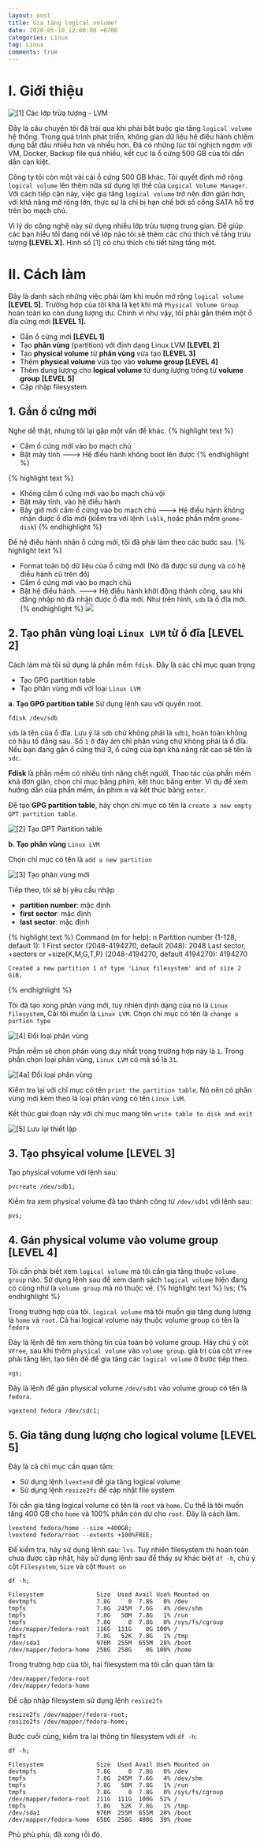 ```yaml
---
layout: post
title: Gia tăng logical volume!
date: 2020-05-10 12:00:00 +0700
categories: Linux
tag: Linux
comments: true
---
```

# I. Giới thiệu
![[1] Các lớp trừa tượng - LVM](https://paper-attachments.dropbox.com/s_ACF98148A0699BBCA5E5790546E829542B1DB41E9A9A66B61D2458257ABF1E29_1589858246775_1.png)


Đây là câu chuyện tôi đã trải qua khi phải bắt buộc gia tăng `logical volume` hệ thống. Trong quá trình phát triển, không gian dữ liệu hệ điều hành chiếm dụng bắt đầu nhiều hơn và nhiều hơn. Đã có những lúc tôi nghịch ngợm với VM, Docker, Backup file quá nhiều, kết cục là ổ cứng 500 GB của tôi dần dần cạn kiệt.

Công ty tôi còn một vài cái ổ cứng 500 GB khác. Tôi quyết định mở rộng `logical volume` lên thêm nữa sử dụng lợi thế của `Logical Volume Manager`. Với cách tiếp cận này, việc gia tăng `logical volume` trở nên đơn giản hơn, với khả năng mở rộng lớn, thực sự là chỉ bị hạn chế bởi số cổng SATA hỗ trợ trên bo mạch chủ.

Vì lý do công nghệ này sử dụng nhiều lớp trừu tượng trung gian. Để giúp các bạn hiểu tôi đang nói về lớp nào tôi sẽ thêm các chú thích về tầng trừu tượng **[LEVEL X].** Hình số [1] có chú thích chi tiết từng tầng một.


# II. Cách làm

Đây là danh sách những việc phải làm khi muốn mở rộng `logical volume` **[LEVEL 5].** Trường hợp của tôi khá là kẹt khi mà `Physical Volume Group` hoàn toàn ko còn dung lượng dư. Chính vì như vậy, tôi phải gắn thêm một ổ đĩa cứng mới **[LEVEL 1].**

- Gắn ổ cứng mới **[LEVEL 1]**
- Tạo **phân vùng** (partition) với định dạng Linux LVM **[LEVEL 2]**
- Tạo **physical volume** từ **phân vùng** vừa tạo **[LEVEL 3]**
- Thêm **physical volume** vừa tạo vào **volume group [LEVEL 4]**
- Thêm dung lượng cho **logical volume** từ dung lượng trống từ **volume group** **[LEVEL 5]**
- Cập nhập filesystem


## 1. Gắn ổ cứng mới

Nghe dễ thật, nhưng tôi lại gặp một vấn đề khác.
{% highlight text %}
- Cắm ổ cứng mới vào bo mạch chủ
- Bật máy tính
---> Hệ điều hành không boot lên được
{% endhighlight %}

{% highlight text %}
- Không cắm ổ cứng mới vào bo mạch chủ vội
- Bật máy tính, vào hệ điều hành
- Bây giờ mới cắm ổ cứng vào bo mạch chủ
---> Hệ điều hành không nhận được ổ đĩa mới  (kiểm tra với lệnh `lsblk`, hoặc phần mềm `gnome-disk`)
{% endhighlight %}


Để hệ điều hành nhận ổ cứng mới, tôi đã phải làm theo các bước sau.
{% highlight text %}
- Format toàn bộ dữ liệu của ổ cứng mới (Nó đã được sử dụng và có hệ điều hành cũ trên đó)
- Cắm ổ cứng mới vào bo mạch chủ
- Bật hệ điều hành.
---> Hệ điều hành khởi động thành công, sau khi đăng nhập nó đã nhận được ổ đĩa mới.
Như trên hình, `sdb` là ổ đĩa mới.
{% endhighlight %}
![](https://paper-attachments.dropbox.com/s_ACF98148A0699BBCA5E5790546E829542B1DB41E9A9A66B61D2458257ABF1E29_1589859705781_Screenshot+from+2020-05-19+10-41-21.png)

## 2. Tạo phân vùng loại `Linux LVM` từ ổ đĩa [LEVEL 2]

Cách làm mà tôi sử dụng là phần mềm `fdisk`. Đây là các chỉ mục quan trọng

- Tạo GPG partition table
- Tạo phân vùng mới với loại `Linux LVM`

**a. Tạo GPG partition table**
Sử dụng lệnh sau với quyền root.

    fdisk /dev/sdb

`sdb` là tên của ổ đĩa. Lưu ý là `sdb` chứ không phải là `sdb1`, hoàn toàn không có hậu tố đằng sau. Số `1` ở đây ám chỉ phân vùng chứ không phải là ổ đĩa. Nếu bạn đang gắn ổ cứng thứ 3, ổ cứng của bạn khả năng rất cao sẽ tên là `sdc`.

**Fdisk**  là phần mềm có nhiều tính năng chết người, Thao tác của phần mềm khá đơn giản, chọn chỉ mục bằng phím, kết thúc bằng enter. Ví dụ để xem hướng dẫn của phần mềm, ấn phím `m` và kết thúc bằng `enter`.

Để tạo **GPG partition table**, hãy chọn chỉ mục có tên là `create a new empty GPT partition table`.

![[2] Tạo GPT Partition table](https://paper-attachments.dropbox.com/s_ACF98148A0699BBCA5E5790546E829542B1DB41E9A9A66B61D2458257ABF1E29_1589860331249_Screenshot+from+2020-05-19+10-51-04.png)


**b. Tạo phân vùng** `Linux LVM`

Chọn chỉ mục có tên là `add a new partition`

![[3] Tạo phân vùng mới](https://paper-attachments.dropbox.com/s_ACF98148A0699BBCA5E5790546E829542B1DB41E9A9A66B61D2458257ABF1E29_1589860592217_Screenshot+from+2020-05-19+10-55-31.png)


Tiếp theo, tôi sẽ bị yêu cầu nhập
- **partition number**: mặc định
- **first sector**: mặc định
- **last sector**: mặc định


{% highlight text %}
    Command (m for help): n
    Partition number (1-128, default 1): 1
    First sector (2048-4194270, default 2048): 2048
    Last sector, +sectors or +size{K,M,G,T,P} (2048-4194270, default 4194270): 4194270

    Created a new partition 1 of type 'Linux filesystem' and of size 2 GiB.
{% endhighlight %}


Tôi đã tạo xong phân vùng mới, tuy nhiên định dạng của nó là `Linux filesystem`, Cái tôi muốn là `Linux LVM`. Chọn chỉ mục có tên là `change a partion type`

![[4] Đổi loại phân vùng](https://paper-attachments.dropbox.com/s_ACF98148A0699BBCA5E5790546E829542B1DB41E9A9A66B61D2458257ABF1E29_1589861309970_Screenshot+from+2020-05-19+11-08-16.png)


Phần mềm sẽ chọn phân vùng duy nhất trong trường hợp này là `1`. Trong phần chọn loại phân vùng, `Linux LVM` có mã số là `31`.

![[4a] Đổi loại phân vùng](https://paper-attachments.dropbox.com/s_ACF98148A0699BBCA5E5790546E829542B1DB41E9A9A66B61D2458257ABF1E29_1589861491725_Screenshot+from+2020-05-19+11-10-42.png)


Kiểm tra lại với chỉ mục có tên `print the partition table`. Nó nên có phân vùng mới kèm theo là loại phân vùng có tên `Linux LVM`.

Kết thúc giai đoạn này với chỉ mục mang tên `write table to disk and exit`


![[5] Lưu lại thiết lập](https://paper-attachments.dropbox.com/s_ACF98148A0699BBCA5E5790546E829542B1DB41E9A9A66B61D2458257ABF1E29_1589861681613_Screenshot+from+2020-05-19+11-14-28.png)

## 3. Tạo phsyical volume [LEVEL 3]

Tạo physical volume với lệnh sau:

    pvcreate /dev/sdb1;

Kiểm tra xem physical volume đã tạo thành công từ `/dev/sdb1` với lệnh sau:

    pvs;



## 4. Gán physical volume vào volume group [LEVEL 4]

Tôi cần phải biết xem `logical volume` mà tôi cần gia tăng thuộc `volume group` nào. Sử dụng lệnh sau để xem danh sách `logical volume` hiện đang có cũng như là `volume group` mà nó thuộc về.
{% highlight text %}
lvs;
{% endhighlight %}

Trong trường hợp của tôi. `logical volume` mà tôi muốn gia tăng dung lượng là `home` và `root`. Cả hai logical volume này thuộc volume group có tên là `fedora`

Đây là lệnh để tìm xem thông tin của toàn bộ volume group. Hãy chú ý cột `VFree`, sau khi thêm `physical volume` vào `volume group`. giá trị của cột `VFree` phải tăng lên, tạo tiền đề để gia tăng các `logical volume` ở bước tiếp theo.

    vgs;

Đây là lệnh để gán physical volume `/dev/sdb1` vào volume group có tên là `fedora`.

    vgextend fedora /dev/sdc1;


## 5. Gia tăng dung lượng cho logical volume [LEVEL 5]

Đây là cả chỉ mục cần quan tâm:
- Sử dụng lệnh `lvextend` để gia tăng logical volume
- Sử dụng lệnh `resize2fs` để cập nhật file system

Tôi cần gia tăng logical volume có tên là `root` và `home`. Cụ thể là tôi muốn tăng 400 GB cho `home` và 100% phần còn dư cho `root`. Đây là cách làm.

    lvextend fedora/home --size +400GB;
    lvextend fedora/root --extents +100%FREE;

Để kiểm tra, hãy sử dụng lệnh sau: `lvs`. Tuy nhiên filesystem thì hoàn toàn chưa được cập nhật, hãy sử dụng lệnh sau để thấy sự khác biệt `df -h`, chú ý cột `Filesystem`, `Size` và cột `Mount on`


    df -h;

    Filesystem               Size  Used Avail Use% Mounted on
    devtmpfs                 7.8G     0  7.8G   0% /dev
    tmpfs                    7.8G  245M  7.6G   4% /dev/shm
    tmpfs                    7.8G   50M  7.8G   1% /run
    tmpfs                    7.8G     0  7.8G   0% /sys/fs/cgroup
    /dev/mapper/fedora-root  116G  111G    0G 100% /
    tmpfs                    7.8G   52K  7.8G   1% /tmp
    /dev/sda1                976M  255M  655M  28% /boot
    /dev/mapper/fedora-home  258G  258G    0G 100% /home

Trong trường hợp của tôi, hai filesystem mà tôi cần quan tâm là:

    /dev/mapper/fedora-root
    /dev/mapper/fedora-home

Để cập nhập filesystem sử dụng lệnh `resize2fs`

    resize2fs /dev/mapper/fedora-root;
    resize2fs /dev/mapper/fedora-home;

Bước cuối cùng, kiểm tra lại thông tin filesystem với `df -h`:

    df -h;

    Filesystem               Size  Used Avail Use% Mounted on
    devtmpfs                 7.8G     0  7.8G   0% /dev
    tmpfs                    7.8G  245M  7.6G   4% /dev/shm
    tmpfs                    7.8G   50M  7.8G   1% /run
    tmpfs                    7.8G     0  7.8G   0% /sys/fs/cgroup
    /dev/mapper/fedora-root  211G  111G  100G  52% /
    tmpfs                    7.8G   52K  7.8G   1% /tmp
    /dev/sda1                976M  255M  655M  28% /boot
    /dev/mapper/fedora-home  658G  258G  400G  39% /home

Phù phù phù, đã xong rồi đó.
